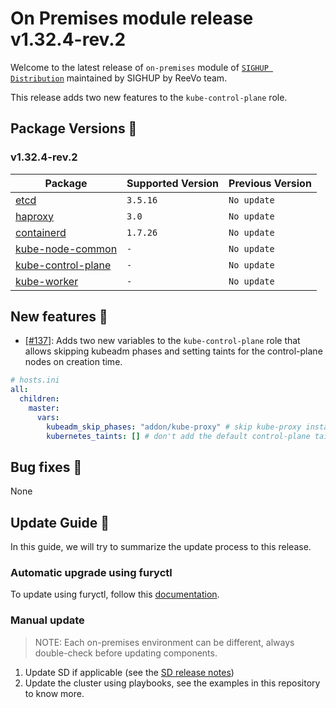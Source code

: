 # On Premises module release v1.32.4-rev.2

Welcome to the latest release of `on-premises` module of [`SIGHUP Distribution`](https://github.com/sighupio/distribution) maintained by SIGHUP by ReeVo team.

This release adds two new features to the `kube-control-plane` role.

## Package Versions 🚢

### v1.32.4-rev.2

| Package                                        | Supported Version | Previous Version |
| ---------------------------------------------- | ----------------- | ---------------- |
| [etcd](roles/etcd)                             | `3.5.16`          | `No update`      |
| [haproxy](roles/haproxy)                       | `3.0`             | `No update`      |
| [containerd](roles/containerd)                 | `1.7.26`          | `No update`      |
| [kube-node-common](roles/kube-node-common)     | `-`               | `No update`      |
| [kube-control-plane](roles/kube-control-plane) | `-`               | `No update`      |
| [kube-worker](roles/kube-worker)               | `-`               | `No update`      |

## New features 🌟

- [[#137](https://github.com/sighupio/installer-on-premises/pull/137)]: Adds two new variables to the `kube-control-plane` role that allows skipping kubeadm phases and setting taints for the control-plane nodes on creation time.

```yaml
# hosts.ini
all:
  children:
    master:
      vars:
        kubeadm_skip_phases: "addon/kube-proxy" # skip kube-proxy installation
        kubernetes_taints: [] # don't add the default control-plane taints to the nodes
```

## Bug fixes 🐞

None

## Update Guide 🦮

In this guide, we will try to summarize the update process to this release.

### Automatic upgrade using furyctl

To update using furyctl, follow this [documentation](https://docs.sighup.com/docs/installation/upgrades).

### Manual update
  
> NOTE: Each on-premises environment can be different, always double-check before updating components.

1. Update SD if applicable (see the [SD release notes](https://github.com/sighupio/distribution/tree/master/docs/releases))
2. Update the cluster using playbooks, see the examples in this repository to know more.
